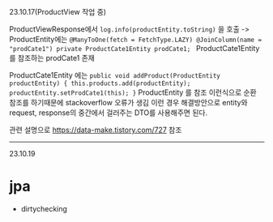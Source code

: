 23.10.17(ProductView 작업 중)

ProductViewResponse에서 `log.info(productEntity.toString)` 을 호출 -> ProductEntity에는 
`
    @ManyToOne(fetch = FetchType.LAZY)
    @JoinColumn(name = "prodCate1")
    private ProductCate1Entity prodCate1; 
`
ProductCate1Entity를 참조하는 prodCate1 존재

ProductCate1Entity 에는
`
    public void addProduct(ProductEntity productEntity) {
        this.products.add(productEntity);
        productEntity.setProdCate1(this);
    }
`
ProductEntity 를 참조
이런식으로 순환 참조를 하기때문에 stackoverflow 오류가 생김
이런 경우 해결방안으로 entity와 request, response의 중간에서 걸러주는 DTO를 사용해주면 된다.

관련 설명으로 https://data-make.tistory.com/727 참조


--------------------------------------------------------------------------------------
23.10.19
# jpa
- dirtychecking